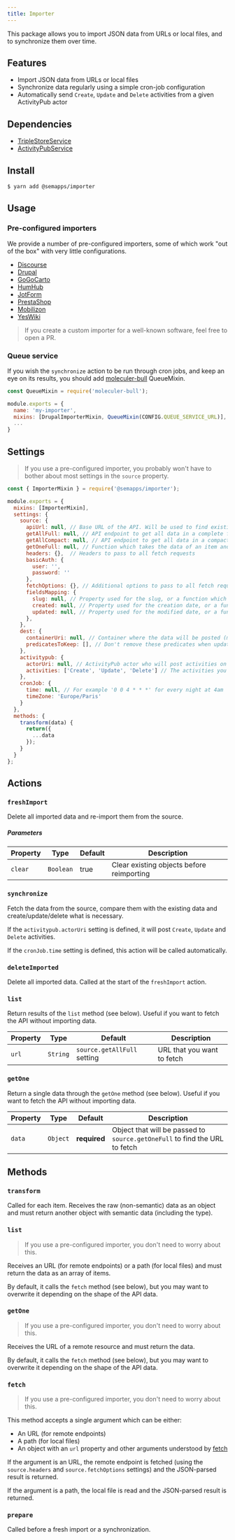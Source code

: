 ```yaml
---
title: Importer
---
```


This package allows you to import JSON data from URLs or local files, and to synchronize them over time.

## Features

- Import JSON data from URLs or local files
- Synchronize data regularly using a simple cron-job configuration
- Automatically send `Create`, `Update` and `Delete` activities from a given ActivityPub actor

## Dependencies

- [TripleStoreService](../triplestore)
- [ActivityPubService](../activitypub)

## Install

```bash
$ yarn add @semapps/importer
```

## Usage

### Pre-configured importers

We provide a number of pre-configured importers, some of which work "out of the box" with very little configurations.

- [Discourse](discourse.md)
- [Drupal](drupal.md)
- [GoGoCarto](gogocarto.md)
- [HumHub](humhub.md)
- [JotForm](jotform.md)
- [PrestaShop](prestashop.md)
- [Mobilizon](mobilizon.md)
- [YesWiki](yeswiki.md)

> If you create a custom importer for a well-known software, feel free to open a PR.


### Queue service

If you wish the `synchronize` action to be run through cron jobs, and keep an eye on its results, you should add [moleculer-bull](https://github.com/moleculerjs/moleculer-addons/tree/master/packages/moleculer-bull) QueueMixin.

```js
const QueueMixin = require('moleculer-bull');

module.exports = {
  name: 'my-importer',
  mixins: [DrupalImporterMixin, QueueMixin(CONFIG.QUEUE_SERVICE_URL)],
  ...
}
```

## Settings

> If you use a pre-configured importer, you probably won't have to bother about most settings in the `source` property.

```js
const { ImporterMixin } = require('@semapps/importer');

module.exports = {
  mixins: [ImporterMixin],
  settings: {
    source: {
      apiUrl: null, // Base URL of the API. Will be used to find existing data on synchronizations
      getAllFull: null, // API endpoint to get all data in a complete form, or path to a local file
      getAllCompact: null, // API endpoint to get all data in a compact form (id + updated date)
      getOneFull: null, // Function which takes the data of an item and return its source URL of the source URI
      headers: {},  // Headers to pass to all fetch requests
      basicAuth: {
        user: '',
        password: ''
      },
      fetchOptions: {}, // Additional options to pass to all fetch requests
      fieldsMapping: {
        slug: null, // Property used for the slug, or a function which receives data as a parameter and returns the slug
        created: null, // Property used for the creation date, or a function which receives data as a parameter and returns the slug
        updated: null, // Property used for the modified date, or a function which receives data as a parameter and returns the slug
      },
    },
    dest: {
      containerUri: null, // Container where the data will be posted (must be created already)
      predicatesToKeep: [], // Don't remove these predicates when updating data
    },
    activitypub: {
      actorUri: null, // ActivityPub actor who will post activities on synchronization (leave null to disable)
      activities: ['Create', 'Update', 'Delete'] // The activities you want to be posted by the actor
    },
    cronJob: {
      time: null, // For example '0 0 4 * * *' for every night at 4am 
      timeZone: 'Europe/Paris'
    }
  },
  methods: {
    transform(data) {
      return({
        ...data
      });
    }
  }
};
```


## Actions

### `freshImport`

Delete all imported data and re-import them from the source.

##### Parameters
| Property | Type      | Default | Description                               |
|----------|-----------|---------|-------------------------------------------|
| `clear`  | `Boolean` | true    | Clear existing objects before reimporting |

### `synchronize`

Fetch the data from the source, compare them with the existing data and create/update/delete what is necessary.

If the `activitypub.actorUri` setting is defined, it will post `Create`, `Update` and `Delete` activities.

If the `cronJob.time` setting is defined, this action will be called automatically.

### `deleteImported`

Delete all imported data. Called at the start of the `freshImport` action.

### `list`

Return results of the `list` method (see below). Useful if you want to fetch the API without importing data.

| Property | Type     | Default                     | Description                |
|----------|----------|-----------------------------|----------------------------|
| `url`    | `String` | `source.getAllFull` setting | URL that you want to fetch |

### `getOne`

Return a single data through the `getOne` method (see below). Useful if you want to fetch the API without importing data.

| Property | Type     | Default      | Description                                                                |
|----------|----------|--------------|----------------------------------------------------------------------------|
| `data`   | `Object` | **required** | Object that will be passed to `source.getOneFull` to find the URL to fetch |


## Methods

### `transform`

Called for each item. Receives the raw (non-semantic) data as an object and must return another object with semantic data (including the type).

### `list`

> If you use a pre-configured importer, you don't need to worry about this.

Receives an URL (for remote endpoints) or a path (for local files) and must return the data as an array of items.

By default, it calls the `fetch` method (see below), but you may want to overwrite it depending on the shape of the API data.

### `getOne`

> If you use a pre-configured importer, you don't need to worry about this.

Receives the URL of a remote resource and must return the data.

By default, it calls the `fetch` method (see below), but you may want to overwrite it depending on the shape of the API data.

### `fetch`

> If you use a pre-configured importer, you don't need to worry about this.

This method accepts a single argument which can be either:
- An URL (for remote endpoints)
- A path (for local files)
- An object with an `url` property and other arguments understood by [fetch](https://developer.mozilla.org/fr/docs/Web/API/Fetch_API)

If the argument is an URL, the remote endpoint is fetched (using the `source.headers` and `source.fetchOptions` settings) and the JSON-parsed result is returned.

If the argument is a path, the local file is read and the JSON-parsed result is returned.

### `prepare`

Called before a fresh import or a synchronization.
